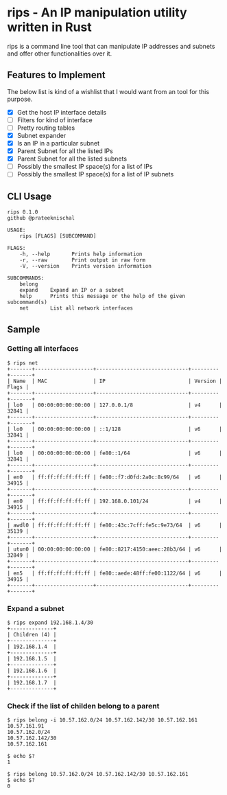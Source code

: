 # rips - An IP manipulation utility written in Rust

rips is a command line tool that can manipulate IP addresses and subnets and offer other functionalities over it.

## Features to Implement

The below list is kind of a wishlist that I would want from an tool for this purpose.
- [x] Get the host IP interface details
- [ ] Filters for kind of interface
- [ ] Pretty routing tables
- [x] Subnet expander
- [x] Is an IP in a particular subnet
- [x] Parent Subnet for all the listed IPs
- [x] Parent Subnet for all the listed subnets
- [ ] Possibly the smallest IP space(s) for a list of IPs
- [ ] Possibly the smallest IP space(s) for a list of IP subnets

## CLI Usage

```
rips 0.1.0
github @prateeknischal

USAGE:
    rips [FLAGS] [SUBCOMMAND]

FLAGS:
    -h, --help       Prints help information
    -r, --raw        Print output in raw form
    -V, --version    Prints version information

SUBCOMMANDS:
    belong
    expand    Expand an IP or a subnet
    help      Prints this message or the help of the given subcommand(s)
    net       List all network interfaces
```

## Sample

### Getting all interfaces
```
$ rips net
+-------+-------------------+------------------------------+---------+-------+
| Name  | MAC               | IP                           | Version | Flags |
+-------+-------------------+------------------------------+---------+-------+
| lo0   | 00:00:00:00:00:00 | 127.0.0.1/8                  | v4      | 32841 |
+-------+-------------------+------------------------------+---------+-------+
| lo0   | 00:00:00:00:00:00 | ::1/128                      | v6      | 32841 |
+-------+-------------------+------------------------------+---------+-------+
| lo0   | 00:00:00:00:00:00 | fe80::1/64                   | v6      | 32841 |
+-------+-------------------+------------------------------+---------+-------+
| en0   | ff:ff:ff:ff:ff:ff | fe80::f7:d0fd:2a0c:8c99/64   | v6      | 34915 |
+-------+-------------------+------------------------------+---------+-------+
| en0   | ff:ff:ff:ff:ff:ff | 192.168.0.101/24             | v4      | 34915 |
+-------+-------------------+------------------------------+---------+-------+
| awdl0 | ff:ff:ff:ff:ff:ff | fe80::43c:7cff:fe5c:9e73/64  | v6      | 35139 |
+-------+-------------------+------------------------------+---------+-------+
| utun0 | 00:00:00:00:00:00 | fe80::8217:4150:aeec:28b3/64 | v6      | 32849 |
+-------+-------------------+------------------------------+---------+-------+
| en5   | ff:ff:ff:ff:ff:ff | fe80::aede:48ff:fe00:1122/64 | v6      | 34915 |
+-------+-------------------+------------------------------+---------+-------+
```

### Expand a subnet
```
$ rips expand 192.168.1.4/30
+--------------+
| Children (4) |
+--------------+
| 192.168.1.4  |
+--------------+
| 192.168.1.5  |
+--------------+
| 192.168.1.6  |
+--------------+
| 192.168.1.7  |
+--------------+
```

### Check if the list of childen belong to a parent
```
$ rips belong -i 10.57.162.0/24 10.57.162.142/30 10.57.162.161 10.57.161.91
10.57.162.0/24
10.57.162.142/30
10.57.162.161

$ echo $?
1

$ rips belong 10.57.162.0/24 10.57.162.142/30 10.57.162.161
$ echo $?
0
```

